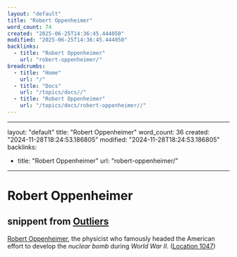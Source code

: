 ```yaml
---
layout: "default"
title: "Robert Oppenheimer"
word_count: 74
created: "2025-06-25T14:36:45.444050"
modified: "2025-06-25T14:36:45.444050"
backlinks:
  - title: "Robert Oppenheimer"
    url: "robert-oppenheimer/"
breadcrumbs:
  - title: "Home"
    url: "/"
  - title: "Docs"
    url: "/topics/docs//"
  - title: "Robert Oppenheimer"
    url: "/topics/docs/robert-oppenheimer//"
---
```

---
layout: "default"
title: "Robert Oppenheimer"
word_count: 36
created: "2024-11-28T18:24:53.186805"
modified: "2024-11-28T18:24:53.186805"
backlinks:
  - title: "Robert Oppenheimer"
    url: "robert-oppenheimer/"
---
# Robert Oppenheimer

## snippent from [Outliers](logseq/bak/highlights/books/outliers/2024-10-05t08_51_53409zdesktop/)

[Robert Oppenheimer](robert-oppenheimer/), the physicist who famously headed the American effort to develop the *nuclear bomb* during *World War II*. ([Location 1047](https://readwise.io/to_kindle?action=open&asin=B001ANYDAO&location=1047))
